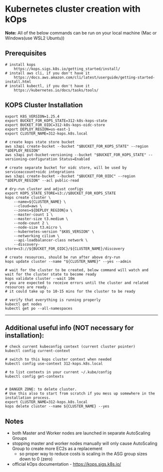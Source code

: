 # Kubernetes cluster creation with kOps
**Note:** All of the below commands can be run on your local machine (Mac or Windows(use WSL2 Ubuntu))

## Prerequisites
    # install kops
        https://kops.sigs.k8s.io/getting_started/install/
    # install aws cli, if you don't have it
        https://docs.aws.amazon.com/cli/latest/userguide/getting-started-install.html
    # install kubectl, if you don't have it
        https://kubernetes.io/docs/tasks/tools/

## KOPS Cluster Installation
    export K8S_VERSION=1.25.4
    export BUCKET_FOR_KOPS_STATE=312-k8s-kops-state
    export BUCKET_FOR_OIDC=312-k8s-kops-oidc-store
    export DEPLOY_REGION=us-east-1
    export CLUSTER_NAME=312-kops.k8s.local
    
    # create kops state store bucket
    aws s3api create-bucket --bucket "$BUCKET_FOR_KOPS_STATE" --region "$DEPLOY_REGION"
    aws s3api put-bucket-versioning --bucket "$BUCKET_FOR_KOPS_STATE" --versioning-configuration Status=Enabled

    # create separate bucket for oidc store, will be used by serviceaccount+oidc integrations
    aws s3api create-bucket --bucket "$BUCKET_FOR_OIDC" --region "$DEPLOY_REGION" --acl public-read

    # dry-run cluster and adjust configs
    export KOPS_STATE_STORE=s3://$BUCKET_FOR_KOPS_STATE
    kops create cluster \
        --name=${CLUSTER_NAME} \
        --cloud=aws \
        --zones=${DEPLOY_REGION}a \
        --master-count 1 \
        --master-size t3.medium \
        --node-count 2 \
        --node-size t3.micro \
        --kubernetes-version "$K8S_VERSION" \
        --networking cilium \
        --api-loadbalancer-class network \
        --discovery-store=s3://${BUCKET_FOR_OIDC}/${CLUSTER_NAME}/discovery
    
    # create resources, should be run after above dry-run
    kops update cluster --name "${CLUSTER_NAME}" --yes --admin

    # wait for the cluster to be created, below command will watch and wait for the cluster state to become ready
    kops validate cluster --wait 10m
    # you are expected to receive errors until the cluster and related resources are ready.
    # it could take up to 10-15 mins for the cluster to be ready

    # verify that everything is running properly
    kubectl get nodes
    kubectl get po --all-namespaces

---
## Additional useful info (NOT necessary for installation):

    # check current kubeconfig context (current cluster pointer)
    kubectl config current-context

    # switch to this kops cluster context when needed
    kubectl config use-context 312-kops.k8s.local

    # to list contexts in your current ~/.kube/config
    kubectl config get-contexts


    # DANGER ZONE: to delete cluster.
    # Use this also to start from scratch if you mess up somewhere in the installation process.
    export CLUSTER_NAME=312-kops.k8s.local
    kops delete cluster --name ${CLUSTER_NAME} --yes

## Notes
- both Master and Worker nodes are launched in separate AutoScaling Groups
- stopping master and worker nodes manually will only cause AutoScaling Group to create more EC2s as a replacement
    - so proper way to reduce costs is scaling in the ASG group sizes down to 0 (zero)
- official kOps documentation - https://kops.sigs.k8s.io/
